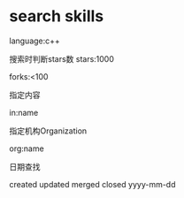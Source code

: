 # search skills

language:c++

搜索时判断stars数 stars:1000

forks:<100

指定内容

in:name

指定机构Organization

org:name

日期查找

created updated merged closed yyyy-mm-dd

